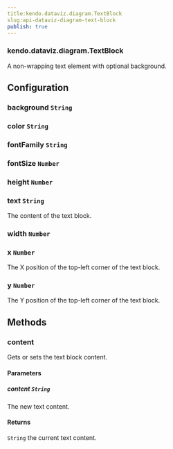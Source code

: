 ```yaml
---
title:kendo.dataviz.diagram.TextBlock
slug:api-dataviz-diagram-text-block
publish: true
---
```


### kendo.dataviz.diagram.TextBlock

A non-wrapping text element with optional background.

## Configuration

### background `String`

### color `String`

### fontFamily `String`

### fontSize `Number`

### height `Number`

### text `String`

The content of the text block.

### width `Number`

### x `Number`

The X position of the top-left corner of the text block.

### y `Number`

The Y position of the top-left corner of the text block.

## Methods

### content

Gets or sets the text block content.

#### Parameters

##### content `String`

The new text content.

#### Returns

`String` the current text content.

